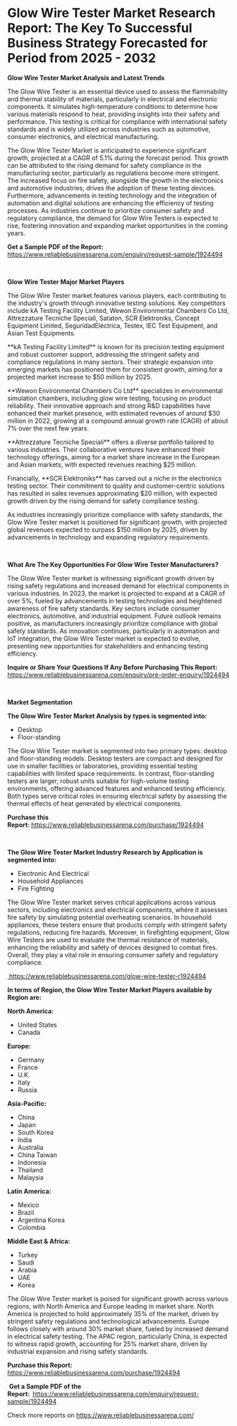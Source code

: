 <p><h1>Glow Wire Tester Market Research Report: The Key To Successful Business Strategy Forecasted for Period from 2025 - 2032</h1></p><p><strong>Glow Wire Tester Market Analysis and Latest Trends</strong></p>
<p><p>The Glow Wire Tester is an essential device used to assess the flammability and thermal stability of materials, particularly in electrical and electronic components. It simulates high-temperature conditions to determine how various materials respond to heat, providing insights into their safety and performance. This testing is critical for compliance with international safety standards and is widely utilized across industries such as automotive, consumer electronics, and electrical manufacturing.</p><p>The Glow Wire Tester Market is anticipated to experience significant growth, projected at a CAGR of 5.1% during the forecast period. This growth can be attributed to the rising demand for safety compliance in the manufacturing sector, particularly as regulations become more stringent. The increased focus on fire safety, alongside the growth in the electronics and automotive industries, drives the adoption of these testing devices. Furthermore, advancements in testing technology and the integration of automation and digital solutions are enhancing the efficiency of testing processes. As industries continue to prioritize consumer safety and regulatory compliance, the demand for Glow Wire Testers is expected to rise, fostering innovation and expanding market opportunities in the coming years.</p></p>
<p><strong>Get a Sample PDF of the Report:&nbsp;</strong> <a href="https://www.reliablebusinessarena.com/enquiry/request-sample/1924494?utm_campaign=2039&utm_medium=2&utm_source=Github&utm_content=ia&utm_term=28032025&utm_id=glow-wire-tester">https://www.reliablebusinessarena.com/enquiry/request-sample/1924494</a></p>
<p>&nbsp;</p>
<p><strong>Glow Wire Tester Major Market Players</strong></p>
<p><p>The Glow Wire Tester market features various players, each contributing to the industry's growth through innovative testing solutions. Key competitors include kA Testing Facility Limited, Wewon Environmental Chambers Co Ltd, Attrezzature Tecniche Speciali, Sataton, SCR Elektroniks, Concept Equipment Limited, SeguridadEléctrica, Testex, IEC Test Equipment, and Asian Test Equipments.</p><p>**kA Testing Facility Limited** is known for its precision testing equipment and robust customer support, addressing the stringent safety and compliance regulations in many sectors. Their strategic expansion into emerging markets has positioned them for consistent growth, aiming for a projected market increase to $50 million by 2025.</p><p>**Wewon Environmental Chambers Co Ltd** specializes in environmental simulation chambers, including glow wire testing, focusing on product reliability. Their innovative approach and strong R&D capabilities have enhanced their market presence, with estimated revenues of around $30 million in 2022, growing at a compound annual growth rate (CAGR) of about 7% over the next few years.</p><p>**Attrezzature Tecniche Speciali** offers a diverse portfolio tailored to various industries. Their collaborative ventures have enhanced their technology offerings, aiming for a market share increase in the European and Asian markets, with expected revenues reaching $25 million.</p><p>Financially, **SCR Elektroniks** has carved out a niche in the electronics testing sector. Their commitment to quality and customer-centric solutions has resulted in sales revenues approximating $20 million, with expected growth driven by the rising demand for safety compliance testing.</p><p>As industries increasingly prioritize compliance with safety standards, the Glow Wire Tester market is positioned for significant growth, with projected global revenues expected to surpass $150 million by 2025, driven by advancements in technology and expanding regulatory requirements.</p></p>
<p>&nbsp;</p>
<p><strong>What Are The Key Opportunities For Glow Wire Tester Manufacturers?</strong></p>
<p><p>The Glow Wire Tester market is witnessing significant growth driven by rising safety regulations and increased demand for electrical components in various industries. In 2023, the market is projected to expand at a CAGR of over 5%, fueled by advancements in testing technologies and heightened awareness of fire safety standards. Key sectors include consumer electronics, automotive, and industrial equipment. Future outlook remains positive, as manufacturers increasingly prioritize compliance with global safety standards. As innovation continues, particularly in automation and IoT integration, the Glow Wire Tester market is expected to evolve, presenting new opportunities for stakeholders and enhancing testing efficiency.</p></p>
<p><strong>Inquire or Share Your Questions If Any Before Purchasing This Report:</strong> <a href="https://www.reliablebusinessarena.com/enquiry/pre-order-enquiry/1924494?utm_campaign=2039&utm_medium=2&utm_source=Github&utm_content=ia&utm_term=28032025&utm_id=glow-wire-tester">https://www.reliablebusinessarena.com/enquiry/pre-order-enquiry/1924494</a></p>
<p>&nbsp;</p>
<p><strong>Market Segmentation</strong></p>
<p><strong>The Glow Wire Tester Market Analysis by types is segmented into:</strong></p>
<p><ul><li>Desktop</li><li>Floor-standing</li></ul></p>
<p><p>The Glow Wire Tester market is segmented into two primary types: desktop and floor-standing models. Desktop testers are compact and designed for use in smaller facilities or laboratories, providing essential testing capabilities with limited space requirements. In contrast, floor-standing testers are larger, robust units suitable for high-volume testing environments, offering advanced features and enhanced testing efficiency. Both types serve critical roles in ensuring electrical safety by assessing the thermal effects of heat generated by electrical components.</p></p>
<p><strong>Purchase this Report:&nbsp;</strong><a href="https://www.reliablebusinessarena.com/purchase/1924494?utm_campaign=2039&utm_medium=2&utm_source=Github&utm_content=ia&utm_term=28032025&utm_id=glow-wire-tester">https://www.reliablebusinessarena.com/purchase/1924494</a></p>
<p>&nbsp;</p>
<p><strong>The Glow Wire Tester Market Industry Research by Application is segmented into:</strong></p>
<p><ul><li>Electronic And Electrical</li><li>Household Appliances</li><li>Fire Fighting</li></ul></p>
<p><p>The Glow Wire Tester market serves critical applications across various sectors, including electronics and electrical components, where it assesses fire safety by simulating potential overheating scenarios. In household appliances, these testers ensure that products comply with stringent safety regulations, reducing fire hazards. Moreover, in firefighting equipment, Glow Wire Testers are used to evaluate the thermal resistance of materials, enhancing the reliability and safety of devices designed to combat fires. Overall, they play a vital role in ensuring consumer safety and regulatory compliance.</p></p>
<p><a href="https://www.reliablebusinessarena.com/glow-wire-tester-r1924494?utm_campaign=2039&utm_medium=2&utm_source=Github&utm_content=ia&utm_term=28032025&utm_id=glow-wire-tester">&nbsp;https://www.reliablebusinessarena.com/glow-wire-tester-r1924494</a></p>
<p><strong>In terms of Region, the Glow Wire Tester Market Players available by Region are:</strong></p>
<p>
    <p> <strong> North America: </strong>
        <ul>
            <li>United States</li>
            <li>Canada</li>
        </ul>
        </p> 
    <p> <strong> Europe: </strong>
        <ul>
            <li>Germany</li>
            <li>France</li>
            <li>U.K.</li>
            <li>Italy</li>
            <li>Russia</li>
        </ul>
        </p> 
    <p> <strong> Asia-Pacific: </strong>
        <ul>
            <li>China</li>
            <li>Japan</li>
            <li>South Korea</li>
            <li>India</li>
            <li>Australia</li>
            <li>China Taiwan</li>
            <li>Indonesia</li>
            <li>Thailand</li>
            <li>Malaysia</li>
        </ul>
        </p> 
    <p> <strong> Latin America: </strong>
        <ul>
            <li>Mexico</li>
            <li>Brazil</li>
            <li>Argentina Korea</li>
            <li>Colombia</li>
        </ul>
        </p> 
    <p> <strong> Middle East & Africa: </strong>
        <ul>
            <li>Turkey</li>
            <li>Saudi</li>
            <li>Arabia</li>
            <li>UAE</li>
            <li>Korea</li>
        </ul>
    </p>
    </p>
<p><p>The Glow Wire Tester market is poised for significant growth across various regions, with North America and Europe leading in market share. North America is projected to hold approximately 35% of the market, driven by stringent safety regulations and technological advancements. Europe follows closely with around 30% market share, fueled by increased demand in electrical safety testing. The APAC region, particularly China, is expected to witness rapid growth, accounting for 25% market share, driven by industrial expansion and rising safety standards.</p></p>
<p><strong>Purchase this Report: </strong><a href="https://www.reliablebusinessarena.com/purchase/1924494?utm_campaign=2039&utm_medium=2&utm_source=Github&utm_content=ia&utm_term=28032025&utm_id=glow-wire-tester">https://www.reliablebusinessarena.com/purchase/1924494</a></p>
<p>&nbsp;<strong>Get a Sample PDF of the Report:&nbsp;&nbsp;</strong><a href="https://www.reliablebusinessarena.com/enquiry/request-sample/1924494?utm_campaign=2039&utm_medium=2&utm_source=Github&utm_content=ia&utm_term=28032025&utm_id=glow-wire-tester">https://www.reliablebusinessarena.com/enquiry/request-sample/1924494</a></p>
<p><strong></strong></p>
<p>Check more reports on <a href="https://www.reliablebusinessarena.com/?utm_campaign=2039&utm_medium=2&utm_source=Github&utm_content=ia&utm_term=28032025&utm_id=glow-wire-tester">https://www.reliablebusinessarena.com/</a></p>